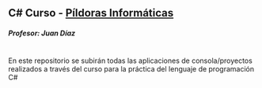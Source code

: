 # <h2>C# Curso - <a href="https://www.pildorasinformaticas.es/">Píldoras Informáticas</a></h2>
<h5>Profesor: Juan Díaz</h5>

#

<p>En este repositorio se subirán todas las aplicaciones de consola/proyectos realizados a través del curso para la práctica del lenguaje de programación C#</p>
